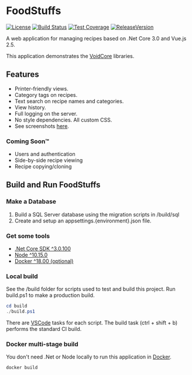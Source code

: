 # FoodStuffs

[![License](https://img.shields.io/github/license/void-type/FoodStuffs.svg?style=flat-square)](https://github.com/void-type/FoodStuffs/blob/master/LICENSE.txt)
[![Build Status](https://img.shields.io/azure-devops/build/void-type/FoodStuffs/4.svg?style=flat-square)](https://dev.azure.com/void-type/FoodStuffs/_build/latest?definitionId=4&branchName=master)
[![Test Coverage](https://img.shields.io/azure-devops/coverage/void-type/FoodStuffs/4.svg?style=flat-square)](https://dev.azure.com/void-type/FoodStuffs/_build/latest?definitionId=4&branchName=master)
[![ReleaseVersion](https://img.shields.io/github/release/void-type/FoodStuffs.svg?style=flat-square)](https://github.com/void-type/FoodStuffs/releases)

A web application for managing recipes based on .Net Core 3.0 and Vue.js 2.5.

This application demonstrates the [VoidCore](https://github.com/void-type/VoidCore) libraries.

## Features

* Printer-friendly views.
* Category tags on recipes.
* Text search on recipe names and categories.
* View history.
* Full logging on the server.
* No style dependencies. All custom CSS.
* See screenshots [here](docs/screenshots.md).

### Coming Soon™

* Users and authentication
* Side-by-side recipe viewing
* Recipe copying/cloning

## Build and Run FoodStuffs

### Make a Database

1. Build a SQL Server database using the migration scripts in /build/sql
2. Create and setup an appsettings.{environment}.json file.

### Get some tools

* [.Net Core SDK ^3.0.100](https://www.microsoft.com/net/download)
* [Node ^10.15.0](https://nodejs.org/en/)
* [Docker ^18.00 (optional)](https://docker.com)

### Local build

See the /build folder for scripts used to test and build this project. Run build.ps1 to make a production build.

```powershell
cd build
./build.ps1
```

There are [VSCode](https://code.visualstudio.com/) tasks for each script. The build task (ctrl + shift + b) performs the standard CI build.

### Docker multi-stage build

You don't need .Net or Node locally to run this application in [Docker](https://www.docker.com/).

```powershell
docker build
```
